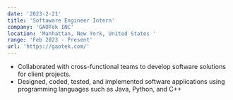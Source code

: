 ```yaml
---
date: '2023-2-21'
title: 'Softaware Engineer Intern'
company: 'GAOTek INC'
location: 'Manhattan, New York, United States '
range: 'Feb 2023 - Present'
url: 'https://gaotek.com/'
---
```

-	Collaborated with cross-functional teams to develop software solutions for client projects.
-	Designed, coded, tested, and implemented software applications using programming languages such as Java, Python, and C++
